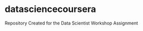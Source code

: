 datasciencecoursera
===================

Repository Created for the Data Scientist Workshop Assignment
